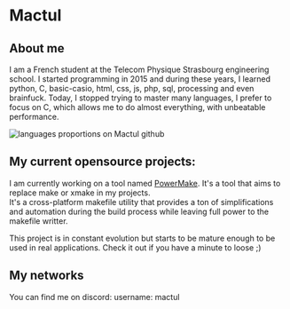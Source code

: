 # Mactul

## About me

I am a French student at the Telecom Physique Strasbourg engineering school. I started programming in 2015 and during these years, I learned python, C, basic-casio, html, css, js, php, sql, processing and even brainfuck. Today, I stopped trying to master many languages, I prefer to focus on C, which allows me to do almost everything, with unbeatable performance.

![languages proportions on Mactul github](https://github-readme-stats.vercel.app/api/top-langs/?username=mactul&layout=compact&theme=dark&langs_count=10)

## My current opensource projects:

I am currently working on a tool named [PowerMake](https://github.com/mactul/powermake). It's a tool that aims to replace make or xmake in my projects.  
It's a cross-platform makefile utility that provides a ton of simplifications and automation during the build process while leaving full power to the makefile writter.

This project is in constant evolution but starts to be mature enough to be used in real applications. Check it out if you have a minute to loose ;)

## My networks

You can find me on discord: username: mactul
